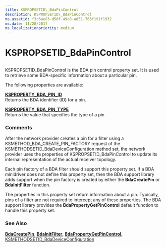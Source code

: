 ```yaml
---
title: KSPROPSETID\_BdaPinControl
description: KSPROPSETID\_BdaPinControl
ms.assetid: f3c6ae83-d50f-49c8-a851-763f191f1932
ms.date: 11/28/2017
ms.localizationpriority: medium
---
```


# KSPROPSETID\_BdaPinControl


## <span id="ddk_kspropsetid_bdapincontrol_ks"></span><span id="DDK_KSPROPSETID_BDAPINCONTROL_KS"></span>


KSPROPSETID\_BdaPinControl is the BDA pin control property set. It is used to retrieve some BDA-specific information about a particular pin.

The following properties are available:

<span id="KSPROPERTY_BDA_PIN_ID"></span><span id="ksproperty_bda_pin_id"></span>[**KSPROPERTY\_BDA\_PIN\_ID**](ksproperty-bda-pin-id.md)  
Returns the BDA identifier (ID) for a pin.

<span id="KSPROPERTY_BDA_PIN_TYPE"></span><span id="ksproperty_bda_pin_type"></span>[**KSPROPERTY\_BDA\_PIN\_TYPE**](ksproperty-bda-pin-type.md)  
Returns the value that specifies the type of a pin.

### Comments

After the network provider creates a pin for a filter using a KSMETHOD\_BDA\_CREATE\_PIN\_FACTORY request of the KSMETHODSETID\_BdaDeviceConfiguration method set, the network provider uses the properties of KSPROPSETID\_BdaPinControl to update its internal representation of the actual receiver topology.

Each pin factory of a BDA filter should support this property set. If a BDA minidriver does not define this property set, then the BDA support library adds support when the pin factory is created by either the **BdaCreatePin** or **BdaInitFilter** function.

The properties in this property set return information about a pin. Typically, pins of a filter are not required to intercept any of these properties. The BDA support library provides the **BdaPropertyGetPinControl** default function to handle this property set.

### See Also

[**BdaCreatePin**](https://docs.microsoft.com/windows-hardware/drivers/ddi/bdasup/nf-bdasup-bdacreatepin), [**BdaInitFilter**](https://docs.microsoft.com/windows-hardware/drivers/ddi/bdasup/nf-bdasup-bdainitfilter), [**BdaPropertyGetPinControl**](https://docs.microsoft.com/windows-hardware/drivers/ddi/bdasup/nf-bdasup-bdapropertygetpincontrol), [KSMETHODSETID\_BdaDeviceConfiguration](ksmethodsetid-bdadeviceconfiguration.md)

 

 





